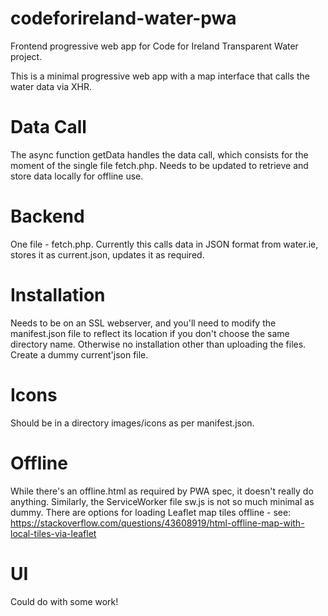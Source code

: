 # codeforireland-water-pwa
Frontend progressive web app for Code for Ireland Transparent Water project.

This is a minimal progressive web app with a map interface that calls the water data via XHR. 

# Data Call

The async function getData handles the data call, which consists for the moment of the single file fetch.php. Needs to be updated to retrieve and store data locally for offline use.

# Backend

One file - fetch.php. Currently this calls data in JSON format from water.ie, stores it as current.json, updates it as required.

# Installation

Needs to be on an SSL webserver, and you'll need to modify the manifest.json file to reflect its location if you don't choose the same directory name. Otherwise no installation other than uploading the files. Create a dummy current'json file.

# Icons

Should be in a directory images/icons as per manifest.json.

# Offline

While there's an offline.html as required by PWA spec, it doesn't really do anything. Similarly, the ServiceWorker file sw.js is not so much minimal as dummy. There are options for loading Leaflet map tiles offline - see: https://stackoverflow.com/questions/43608919/html-offline-map-with-local-tiles-via-leaflet

# UI

Could do with some work!
